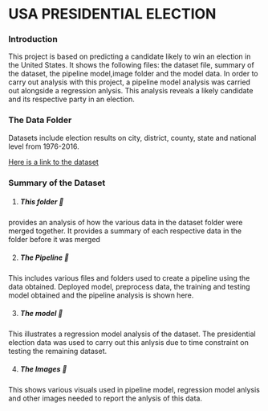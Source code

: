 
# USA PRESIDENTIAL ELECTION
### Introduction 
This project is based on predicting a candidate likely to win an election in the United States. It shows the following files: the dataset file, summary of the dataset, the pipeline model,image folder and the model data. In order to carry out analysis with this project, a pipeline model analysis was carried out alongside a regression anlysis. This analysis reveals a likely candidate and its respective party in an election.

### The Data Folder

Datasets include election results on city, district, county, state and national level from 1976-2016.

[Here is a link to the dataset](https://www.kaggle.com/tunguz/us-elections-dataset)

### Summary of the Dataset

  1.   ##### This folder 📁 
provides an analysis of how the various data in the dataset folder were merged together. It provides a summary of each respective data in the folder before it was merged

  2.   ##### The Pipeline 📁 
 This includes various files and folders used to create a pipeline using the data obtained. Deployed model, preprocess data, the training and testing model obtained and the pipeline analysis is shown here.

  3.  ##### The model 📁 
 This illustrates a regression model analysis of the dataset. The presidential election data was used to carry out this anlysis due to time constraint on testing the remaining dataset.

  4.  ##### The Images 📁 
This shows various visuals used in pipeline model, regression model anlysis and other images needed to report the anlysis of this data.
